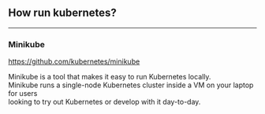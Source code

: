 ## How run kubernetes?
___

### Minikube

https://github.com/kubernetes/minikube

Minikube is a tool that makes it easy to run Kubernetes locally.   
Minikube runs a single-node Kubernetes cluster inside a VM on your laptop for users   
looking to try out Kubernetes or develop with it day-to-day.